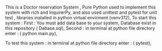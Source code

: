 This is a Doctor reservation System ,
Pure Python used to implement this system with rich and InquirerPy,
and also used unittest and pytest for unit test ,
libraries installed in python virtual envirment (venv312),
To start this system :
First :
You must add data base to your system,
Database exist in this repository ( Dabase.sql),
Second :
in terminal at python file directory enter : ( python main.py),

To test this system :
in terminal at python file directory enter : ( pytest),
